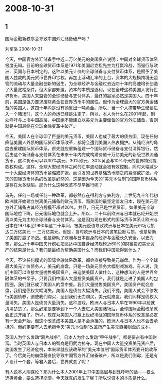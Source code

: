 # 2008-10-31

## 1

国际金融新秩序会导致中国外汇储备破产吗？                

刘军洛 2008-10-31

今天，中国官方外汇储备手中近二万亿美元的美国资产说明：中国对全球货币体系极度无知。目前的全球货币体系是1971年美国尼克松先生为打赢冷战，而强行与欧洲、英国与日本制定的。这种以美元计价的全球储备与支付货币体系，是赋予了美国人独裁的美元货币世界印钞权。再加上浮动汇率的上台，资本的大规模跨境无监管的流动与大量金融创新的诞生，为全球经济与金融过去近四十年的高速增长创造了大量宽松条件。但大家都知道，资本的本质是逐利。现在全球这种美国人发行世界货币，美国人来监管的全球储备与支付体系，最终的赢家必然是美国人。四十年前，美国是强力要求废除黄金在世界货币中的属性。但作为全球最大的官方黄金储备的美国人，这四十年内是没有抛售出一吨黄金。所以，当一个人携带毕生储蓄进入一个赌场时，这个人的命运已经是注定了。所以，本人为什么在2001年起，到处呼吁与上书中国高层，中国绝不能建立以美元为主要储备的官方外汇储备，否则就是中国最终在全球金融变革中破产。

今天，美国人在全球印了巨量的美元货币，美国人也成了最大的债务国。现在任何降低美国人外债的国际货币体系改革，都将会遭到美国人热衷拥护。从纯经济的角度去重建国际货币体系，首先就应重新组建一个国际货币储备与支付清算银行，然后由这个新储备与支付体系在未来十年内完成构建价值十万亿美元的新版世界流通货币，这种货币可以以30%美元、30%欧元、30%黄金与10%今天的世界特别提款权构成。这样，全球大型经济体之间的汇率波动就会被有效控制。同时大幅减少一个大型经济体的货币紧缩或扩张，而引发的世界基础货币随之的紧缩或扩张。今天的国际货币体系的改革是必然的，这是因为今天的“美元本位制”的国际货币体系是存在太多缺陷。那为什么这种改革不尽早推行呢？

首先，任何一场或任何一种改革，都必然存在得利方与失利方。上世纪九十年代初欧洲就开始建立脱离美元储备的欧元货币。而美国的最坚定盟友日本，现在美元官方外汇储备占其经济规模不超过20%。并且，日元已是世界货币，如果美元全球国际地位下降，日元国际地位就会上升。所以，二十年前欧洲与日本就已经开始脱离以美元为主的全球储备与支付体系。这是因为现在形式的国际货币体系让欧洲与日本在1971年至1990年这二十年间，被美元贬值导致欧洲与日本在美元市场亏损达二万亿美元 ― 三万亿美元。但是，当时欧洲与日本的这笔巨额亏损，也是帮助了美国打赢了冷战。也是帮助了欧洲与日本自身的经济与金融长久安全。以史为鉴，那么近十年中国央行疯狂把高达中国自身经济规模近60%的财富投资美元资产的结果是什么？我们是最终为帮助美国什么？而我们中国能得到什么？

今天，不论任何模式的国际金融体系改革，都会直接导致美元崩盘。作为一个全球最大美元计价债务人，美元的崩盘，只是一场美元债务大幅削减游戏。有人说，我们中国可以直接大量抛售美国资产，来迫使美国人做什么，这种想法的人是世界金融体系的书呆子。只要我们中国人大量投资美国资产，我们就是走进了美国人的包围圈，我们就已成了美国人的盘中餐。我们大量抛售美国资产，美国资产就会崩盘，我们是债权大幅消失，美国人是债务大幅消失。我们不抛，美国人就会不停发行美国债券，迫使我们购买，至到我们无力购买，美元就崩盘，我们同样是债权大量消失，美国人是债务大量消失。这种游戏，欧洲人与日本人早在1990年以前就清清楚楚了。那么必定是要等到下一个人去进入美国赌场后，全球国际金融改革就会正式开始了。所以，现在为美国人打赢上世纪冷战的国际货币体系的改革是必定有一天会开始，但这个改革成本美国人是不会承担的，欧洲人与日本人也不会去承担的。但必定要有人去承担今天“美元本位制”改革所产生美元直接崩盘的成本。

英国人为什么发动“鸦片战争”，日本人为什么发动“甲午战争”，都是要占有中国财富。当时英国人与日本人的智商是用武力掠夺。现在中国人大量投资美元资产后，美国发生了经济危机，本来早就应该改革的“美元本位制”国际货币体系要开始改革了。今后美元的崩盘将直接导致中国官方外汇储备破产，所以是我们倒霉，还是有人设计一个套，等君入套后，世界就变了呢？

有人说本人阴谋论？那为什么本人2001年上书中国高层与到处呼吁的话――要么选择黄金，要么选择崩溃。今天就真的发生了呢？所以说资本的本质是什么。



